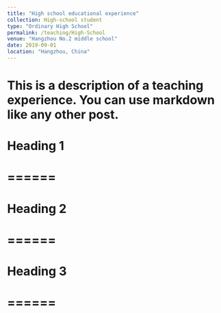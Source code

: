 ```yaml
---
title: "High school educational experience"
collection: High-school student
type: "Ordinary High School"
permalink: /teaching/High-School
venue: "Hangzhou No.2 middle school"
date: 2019-09-01
location: "Hangzhou, China"
---
```


# This is a description of a teaching experience. You can use markdown like any other post.

# Heading 1
# ======
# 
# Heading 2
# ======
# 
# Heading 3
# ======
